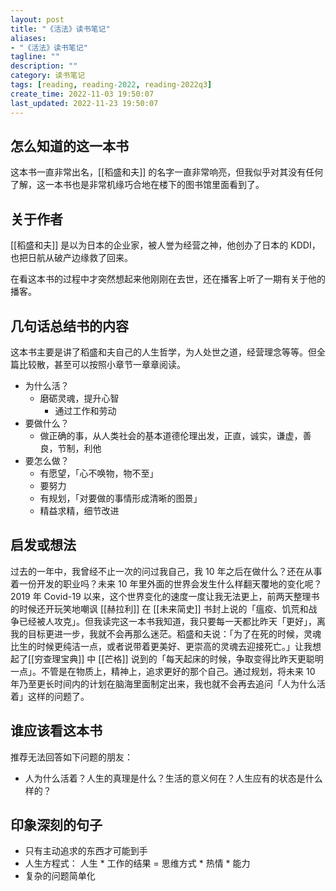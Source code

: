 ```yaml
---
layout: post
title: "《活法》读书笔记"
aliases:
- "《活法》读书笔记"
tagline: ""
description: ""
category: 读书笔记
tags: [reading, reading-2022, reading-2022q3]
create_time: 2022-11-03 19:50:07
last_updated: 2022-11-23 19:50:07
---
```


## 怎么知道的这一本书
这本书一直非常出名，[[稻盛和夫]] 的名字一直非常响亮，但我似乎对其没有任何了解，这一本书也是非常机缘巧合地在楼下的图书馆里面看到了。

## 关于作者
[[稻盛和夫]] 是以为日本的企业家，被人誉为经营之神，他创办了日本的 KDDI，也把日航从破产边缘救了回来。

在看这本书的过程中才突然想起来他刚刚在去世，还在播客上听了一期有关于他的播客。

## 几句话总结书的内容
这本书主要是讲了稻盛和夫自己的人生哲学，为人处世之道，经营理念等等。但全篇比较散，甚至可以按照小章节一章章阅读。

- 为什么活？
    - 磨砺灵魂，提升心智
        - 通过工作和劳动
- 要做什么？
    - 做正确的事，从人类社会的基本道德伦理出发，正直，诚实，谦虚，善良，节制，利他
- 要怎么做？
    - 有愿望，「心不唤物，物不至」
    - 要努力
    - 有规划，「对要做的事情形成清晰的图景」
    - 精益求精，细节改进

## 启发或想法
过去的一年中，我曾经不止一次的问过我自己，我 10 年之后在做什么？还在从事着一份开发的职业吗？未来 10 年里外面的世界会发生什么样翻天覆地的变化呢？2019 年 Covid-19 以来，这个世界变化的速度一度让我无法更上，前两天整理书的时候还开玩笑地嘲讽 [[赫拉利]] 在 [[未来简史]] 书封上说的「瘟疫、饥荒和战争已经被人攻克」。但我读完这一本书我知道，我只要每一天都比昨天「更好」，离我的目标更进一步，我就不会再那么迷茫。稻盛和夫说：「为了在死的时候，灵魂比生的时候更纯洁一点，或者说带着更美好、更崇高的灵魂去迎接死亡。」让我想起了[[穷查理宝典]] 中 [[芒格]] 说到的「每天起床的时候，争取变得比昨天更聪明一点」。不管是在物质上，精神上，追求更好的那个自己。通过规划，将未来 10 年乃至更长时间内的计划在脑海里面制定出来，我也就不会再去追问「人为什么活着」这样的问题了。

## 谁应该看这本书
推荐无法回答如下问题的朋友：

- 人为什么活着？人生的真理是什么？生活的意义何在？人生应有的状态是什么样的？

## 印象深刻的句子

- 只有主动追求的东西才可能到手
- 人生方程式： 人生 * 工作的结果 = 思维方式 * 热情 * 能力
- 复杂的问题简单化
